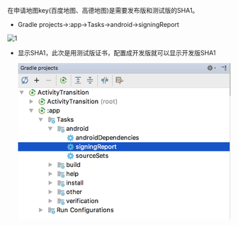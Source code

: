 在申请地图key(百度地图、高德地图)是需要发布版和测试版的SHA1。

* Gradle projects->:app->Tasks->android->signingReport

![1](cfyushi.github.io/blob/master/assets/img/as_get_sha1/1.png)

* 显示SHA1，此次是用测试版证书，配置成开发版就可以显示开发版SHA1

  ![2](assets/img/as_get_sha1/1.png)